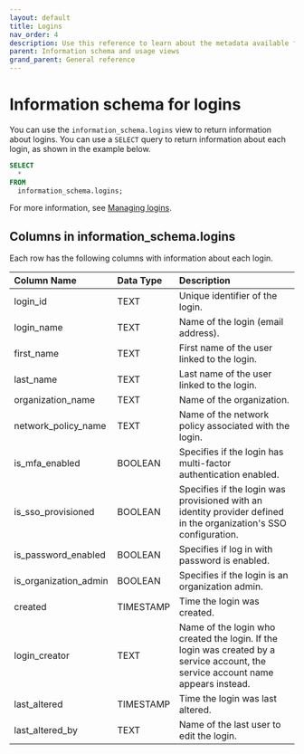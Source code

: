 ```yaml
---
layout: default
title: Logins
nav_order: 4
description: Use this reference to learn about the metadata available for Firebolt logins using the information schema.
parent: Information schema and usage views
grand_parent: General reference
---
```


# Information schema for logins
You can use the `information_schema.logins` view to return information about logins. You can use a `SELECT` query to return information about each login, as shown in the example below.

```sql
SELECT
  *
FROM
  information_schema.logins;
```

For more information, see [Managing logins](../../../Guides/managing-your-organization/managing-logins.md).

## Columns in information_schema.logins

Each row has the following columns with information about each login.

| Column Name                 | Data Type   | Description |
| :---------------------------| :-----------| :-----------|
| login_id                    | TEXT      | Unique identifier of the login. |
| login_name                  | TEXT      | Name of the login (email address). |
| first_name                  | TEXT      | First name of the user linked to the login. |
| last_name                   | TEXT      | Last name of the user linked to the login. |
| organization_name           | TEXT      | Name of the organization. |
| network_policy_name         | TEXT      | Name of the network policy associated with the login. |
| is_mfa_enabled              | BOOLEAN   | Specifies if the login has multi-factor authentication enabled. |
| is_sso_provisioned          | BOOLEAN   | Specifies if the login was provisioned with an identity provider defined in the organization's SSO configuration. |
| is_password_enabled         | BOOLEAN   | Specifies if log in with password is enabled. |
| is_organization_admin       | BOOLEAN   | Specifies if the login is an organization admin. |
| created                     | TIMESTAMP | Time the login was created. |
| login_creator               | TEXT      | Name of the login who created the login. If the login was created by a service account, the service account name appears instead. |
| last_altered                | TIMESTAMP | Time the login was last altered. |
| last_altered_by             | TEXT       | Name of the last user to edit the login. | 

